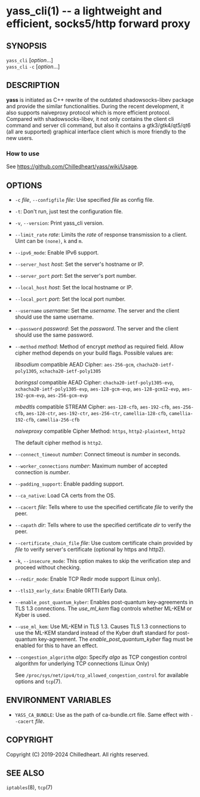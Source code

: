 yass_cli(1) -- a lightweight and efficient, socks5/http forward proxy
==========================

## SYNOPSIS

`yass_cli` [_option_...] <br>
`yass_cli` `-c` <file> [_option_...]

## DESCRIPTION

**yass** is initiated as C++ rewrite of the outdated shadowsocks-libev package and
provide the similar functionalities. During the recent development, it also
supports naiveproxy protocol which is more efficient protocol. Compared with
shadowsocks-libev, it not only contains the client cli command and server cli
command, but also it contains a gtk3/gtk4/qt5/qt6 (all are supported) graphical
interface client which is more friendly to the new users.

### How to use
See <https://github.com/Chilledheart/yass/wiki/Usage>.

## OPTIONS

* `-c` _file_, `--configfile` _file_:
  Use specified _file_ as config file.

* `-t`:
  Don't run, just test the configuration file.

* `-v`, `--version`:
  Print yass_cli version.

* `--limit_rate` _rate_:
  Limits the _rate_ of response transmission to a client. Uint can be `(none)`, `k` and `m`.

* `--ipv6_mode`:
  Enable IPv6 support.

* `--server_host` _host_:
  Set the server's hostname or IP.

* `--server_port` _port_:
  Set the server's port number.

* `--local_host` _host_:
  Set the local hostname or IP.

* `--local_port` _port_:
  Set the local port number.

* `--username` _username_:
  Set the _username_. The server and the client should use the same username.

* `--password` _password_:
  Set the _password_. The server and the client should use the same password.

* `--method` _method_:
  Method of encrypt _method_ as required field.
  Allow cipher method depends on your build flags.
  Possible values are:

  _libsodium_ compatible AEAD Cipher:
  `aes-256-gcm`, `chacha20-ietf-poly1305`, `xchacha20-ietf-poly1305`

  _boringssl_ compatible AEAD Cipher:
  `chacha20-ietf-poly1305-evp`, `xchacha20-ietf-poly1305-evp`, `aes-128-gcm-evp`, `aes-128-gcm12-evp`, `aes-192-gcm-evp`, `aes-256-gcm-evp`

  _mbedtls_ compatible STREAM Cipher:
  `aes-128-cfb`, `aes-192-cfb`, `aes-256-cfb`, `aes-128-ctr`, `aes-192-ctr`, `aes-256-ctr`, `camellia-128-cfb`, `camellia-192-cfb`, `camellia-256-cfb`

  _naiveproxy_ compatible Cipher Method:
  `https`, `http2-plaintext`, `http2`

  The default cipher method is `http2`.


* `--connect_timeout` _number_:
  Connect timeout is _number_ in seconds.

* `--worker_connections` _number_:
  Maximum number of accepted connection is _number_.

* `--padding_support`:
  Enable padding support.

* `--ca_native`:
  Load CA certs from the OS.

* `--cacert` _file_:
  Tells where to use the specified certificate _file_ to verify the peer.

* `--capath` _dir_:
  Tells where to use the specified certificate _dir_ to verify the peer.

* `--certificate_chain_file` _file_:
  Use custom certificate chain provided by _file_ to verify server's certificate (optional by https and http2).

* `-k`, `--insecure_mode`:
  This option makes to skip the verification step and proceed without checking.

* `--redir_mode`:
  Enable TCP Redir mode support (Linux only).

* `--tls13_early_data`:
  Enable 0RTTI Early Data.

* `--enable_post_quantum_kyber`:
  Enables post-quantum key-agreements in TLS 1.3 connections. The _use_ml_kem_ flag controls whether ML-KEM or Kyber is used.

* `--use_ml_kem`:
  Use ML-KEM in TLS 1.3. Causes TLS 1.3 connections to use the ML-KEM standard instead of the Kyber draft standard for post-quantum key-agreement. The _enable_post_quantum_kyber_ flag must be enabled for this to have an effect.

* `--congestion_algorithm` _algo_:
  Specify _algo_ as TCP congestion control algorithm for underlying TCP connections (Linux Only)

  See `/proc/sys/net/ipv4/tcp_allowed_congestion_control` for available options and `tcp`(7).

## ENVIRONMENT VARIABLES

* `YASS_CA_BUNDLE`:
  Use as the path of ca-bundle.crt file. Same effect with `--cacert` _file_.

## COPYRIGHT

Copyright (C) 2019-2024 Chilledheart. All rights reserved.

## SEE ALSO

`iptables`(8), `tcp`(7)
